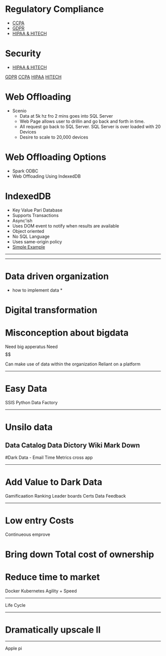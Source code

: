 # Regulatory Compliance
* [CCPA](https://microshak.github.io/MicroNotes/doc.html?path=Regulations/CCPA)
* [GDPR](https://microshak.github.io/MicroNotes/Notes.html?path=Regulations/GDPR)
* [HIPAA & HITECH](https://microshak.github.io/MicroNotes/Notes.html?path=Regulations/HIPPAHITECH)

# Security
* [HIPAA & HITECH](https://microshak.github.io/MicroNotes/Notes.html?path=Security/ScaredStrait)




[GDPR]()
[CCPA]()
[HIPAA]()
[HITECH]()




# Web Offloading
* Scenio
  * Data at 5k hz fro 2 mins goes into SQL Server
  * Web Page allows user to drillin and go back and forth in time.
  * All request go back to SQL Server.  SQL Server is over loaded with 20 Devices
  * Desire to scale to 20,000 devices

# Web Offloading Options
* Spark ODBC
* Web Offloading Using IndexedDB

# IndexedDB
* Key Value Pari Database
* Supports Transactions
* Async'ish
* Uses DOM event to notify when results are available
* Object oriented
* No SQL Language
* Uses same-origin policy
* [Simple Example](https://github.com/Microshak/IndexedDB)
---

--------------------
# Data driven organization
* how to implement data
    *

# Digital transformation

# Misconception about bigdata
 Need big apperatus
 Need $$$$$$

 Can make use of data within the organization
 Reliant on a platform

 ----
 # Easy Data
 SSIS
 Python
 Data Factory

 ---
# Unsilo data
Data Catalog
    Data Dictory
        Wiki 
        Mark Down
---
#Dark Data - 
    Email 
    Time Metrics
    cross app

---
# Add Value to Dark Data
Gamificaation
    Ranking
    Leader boards
    Certs
Data Feedback

----

# Low entry Costs
Continueous emprove


# Bring down Total cost of ownership


# Reduce time to market
Docker
Kubernetes 
Agility + Speed

---
Life Cycle

----


# Dramatically upscale ll


----
Apple pi